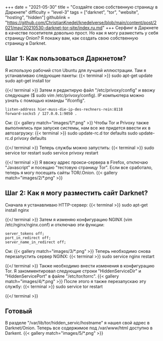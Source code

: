+++
date = "2021-05-30"
title = "Создайте свою собственную страницу в Даркнете"
difficulty = "level-3"
tags = ["darknet", "tor", "website", "hosting", "hidden"]
githublink = "https://github.com/ChristianKnedel/knedelverse/blob/main/content/post/2021/may/20210530-darknet-tor-site/index.ru.md"
+++
Серфинг в Даркнете в качестве посетителя довольно прост. Но как я могу разместить у себя страницу Onion? Я покажу вам, как создать свою собственную страницу в Darknet.
## Шаг 1: Как пользоваться Даркнетом?
Я использую рабочий стол Ubuntu для лучшей иллюстрации. Там я устанавливаю следующие пакеты:
{{< terminal >}}
sudo apt-get update
sudo apt-get install tor 

{{</ terminal >}}
Затем я редактирую файл "/etc/privoxy/config" и ввожу следующее ($ sudo vim /etc/privoxy/config). IP компьютера можно узнать с помощью команды "ifconfig".
```
listen-address hier-muss-die-ip-des-rechners-rein:8118
forward-socks5 / 127.0.0.1:9050 .

```
См:
{{< gallery match="images/1/*.png" >}}
Чтобы Tor и Privoxy также выполнялись при запуске системы, нам все же придется ввести их в автозагрузку:
{{< terminal >}}
sudo update-rc.d tor defaults
sudo update-rc.d privoxy defaults

{{</ terminal >}}
Теперь службы можно запустить:
{{< terminal >}}
sudo service tor restart
sudo service privoxy restart

{{</ terminal >}}
Я ввожу адрес прокси-сервера в Firefox, отключаю "Javascript" и посещаю "тестовую страницу Tor". Если все сработало, теперь я могу посещать сайты TOR/.Onion.
{{< gallery match="images/2/*.png" >}}

## Шаг 2: Как я могу разместить сайт Darknet?
Сначала я устанавливаю HTTP-сервер:
{{< terminal >}}
sudo apt-get install nginx

{{</ terminal >}}
Затем я изменяю конфигурацию NGINX (vim /etc/nginx/nginx.conf) и отключаю эти функции:
```
server_tokens off;
port_in_redirect off;
server_name_in_redirect off;

```
См:
{{< gallery match="images/3/*.png" >}}
Теперь необходимо снова перезапустить сервер NGINX:
{{< terminal >}}
sudo service nginx restart

{{</ terminal >}}
Также необходимо внести изменения в конфигурацию Tor. Я закомментировал следующие строки "HiddenServiceDir" и "HiddenServicePort" в файле "/etc/tor/torrc".
{{< gallery match="images/4/*.png" >}}
После этого я также перезапускаю эту службу:
{{< terminal >}}
sudo service tor restart

{{</ terminal >}}

## Готовый
В разделе "/var/lib/tor/hidden_servic/hostname" я нашел свой адрес в Darknet/Onion. Теперь все содержимое под /var/www/html доступно в Darkent.
{{< gallery match="images/5/*.png" >}}